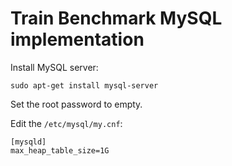 # Train Benchmark MySQL implementation

Install MySQL server:
```
sudo apt-get install mysql-server
```

Set the root password to empty.

Edit the `/etc/mysql/my.cnf`:

```
[mysqld]
max_heap_table_size=1G
```
